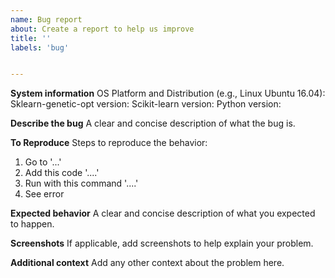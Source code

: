 ```yaml
---
name: Bug report
about: Create a report to help us improve
title: ''
labels: 'bug'


---
```


**System information**
OS Platform and Distribution (e.g., Linux Ubuntu 16.04):
Sklearn-genetic-opt  version:
Scikit-learn version: 
Python version:


**Describe the bug**
A clear and concise description of what the bug is.

**To Reproduce**
Steps to reproduce the behavior:
1. Go to '...'
2. Add this code '....'
3. Run with this command '....'
4. See error

**Expected behavior**
A clear and concise description of what you expected to happen.

**Screenshots**
If applicable, add screenshots to help explain your problem.

**Additional context**
Add any other context about the problem here.
